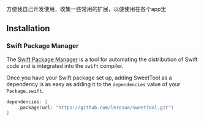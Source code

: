 方便我自己开发使用，收集一些常用的扩展，以便使用在各个app里

## Installation

### Swift Package Manager

The [Swift Package Manager](https://swift.org/package-manager/) is a tool for automating the distribution of Swift code and is integrated into the `swift` compiler.

Once you have your Swift package set up, adding SweetTool as a dependency is as easy as adding it to the `dependencies` value of your `Package.swift`.

```swift
dependencies: [
    .package(url: "https://github.com/lerosua/SweetTool.git")
]
```
